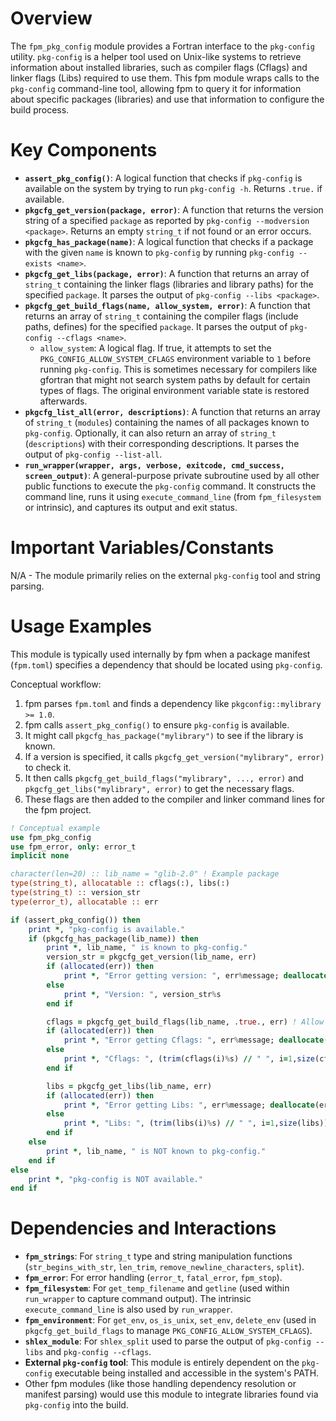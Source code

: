 # Overview
The `fpm_pkg_config` module provides a Fortran interface to the `pkg-config` utility. `pkg-config` is a helper tool used on Unix-like systems to retrieve information about installed libraries, such as compiler flags (Cflags) and linker flags (Libs) required to use them. This fpm module wraps calls to the `pkg-config` command-line tool, allowing fpm to query it for information about specific packages (libraries) and use that information to configure the build process.

# Key Components
- **`assert_pkg_config()`**: A logical function that checks if `pkg-config` is available on the system by trying to run `pkg-config -h`. Returns `.true.` if available.
- **`pkgcfg_get_version(package, error)`**: A function that returns the version string of a specified `package` as reported by `pkg-config --modversion <package>`. Returns an empty `string_t` if not found or an error occurs.
- **`pkgcfg_has_package(name)`**: A logical function that checks if a package with the given `name` is known to `pkg-config` by running `pkg-config --exists <name>`.
- **`pkgcfg_get_libs(package, error)`**: A function that returns an array of `string_t` containing the linker flags (libraries and library paths) for the specified `package`. It parses the output of `pkg-config --libs <package>`.
- **`pkgcfg_get_build_flags(name, allow_system, error)`**: A function that returns an array of `string_t` containing the compiler flags (include paths, defines) for the specified `package`. It parses the output of `pkg-config --cflags <name>`.
  - `allow_system`: A logical flag. If true, it attempts to set the `PKG_CONFIG_ALLOW_SYSTEM_CFLAGS` environment variable to `1` before running `pkg-config`. This is sometimes necessary for compilers like gfortran that might not search system paths by default for certain types of flags. The original environment variable state is restored afterwards.
- **`pkgcfg_list_all(error, descriptions)`**: A function that returns an array of `string_t` (`modules`) containing the names of all packages known to `pkg-config`. Optionally, it can also return an array of `string_t` (`descriptions`) with their corresponding descriptions. It parses the output of `pkg-config --list-all`.
- **`run_wrapper(wrapper, args, verbose, exitcode, cmd_success, screen_output)`**: A general-purpose private subroutine used by all other public functions to execute the `pkg-config` command. It constructs the command line, runs it using `execute_command_line` (from `fpm_filesystem` or intrinsic), and captures its output and exit status.

# Important Variables/Constants
N/A - The module primarily relies on the external `pkg-config` tool and string parsing.

# Usage Examples
This module is typically used internally by fpm when a package manifest (`fpm.toml`) specifies a dependency that should be located using `pkg-config`.

Conceptual workflow:
1. fpm parses `fpm.toml` and finds a dependency like `pkgconfig::mylibrary >= 1.0`.
2. fpm calls `assert_pkg_config()` to ensure `pkg-config` is available.
3. It might call `pkgcfg_has_package("mylibrary")` to see if the library is known.
4. If a version is specified, it calls `pkgcfg_get_version("mylibrary", error)` to check it.
5. It then calls `pkgcfg_get_build_flags("mylibrary", ..., error)` and `pkgcfg_get_libs("mylibrary", error)` to get the necessary flags.
6. These flags are then added to the compiler and linker command lines for the fpm project.

```fortran
! Conceptual example
use fpm_pkg_config
use fpm_error, only: error_t
implicit none

character(len=20) :: lib_name = "glib-2.0" ! Example package
type(string_t), allocatable :: cflags(:), libs(:)
type(string_t) :: version_str
type(error_t), allocatable :: err

if (assert_pkg_config()) then
    print *, "pkg-config is available."
    if (pkgcfg_has_package(lib_name)) then
        print *, lib_name, " is known to pkg-config."
        version_str = pkgcfg_get_version(lib_name, err)
        if (allocated(err)) then
            print *, "Error getting version: ", err%message; deallocate(err)
        else
            print *, "Version: ", version_str%s
        end if

        cflags = pkgcfg_get_build_flags(lib_name, .true., err) ! Allow system cflags
        if (allocated(err)) then
            print *, "Error getting Cflags: ", err%message; deallocate(err)
        else
            print *, "Cflags: ", (trim(cflags(i)%s) // " ", i=1,size(cflags))
        end if

        libs = pkgcfg_get_libs(lib_name, err)
        if (allocated(err)) then
            print *, "Error getting Libs: ", err%message; deallocate(err)
        else
            print *, "Libs: ", (trim(libs(i)%s) // " ", i=1,size(libs))
        end if
    else
        print *, lib_name, " is NOT known to pkg-config."
    end if
else
    print *, "pkg-config is NOT available."
end if
```

# Dependencies and Interactions
- **`fpm_strings`**: For `string_t` type and string manipulation functions (`str_begins_with_str`, `len_trim`, `remove_newline_characters`, `split`).
- **`fpm_error`**: For error handling (`error_t`, `fatal_error`, `fpm_stop`).
- **`fpm_filesystem`**: For `get_temp_filename` and `getline` (used within `run_wrapper` to capture command output). The intrinsic `execute_command_line` is also used by `run_wrapper`.
- **`fpm_environment`**: For `get_env`, `os_is_unix`, `set_env`, `delete_env` (used in `pkgcfg_get_build_flags` to manage `PKG_CONFIG_ALLOW_SYSTEM_CFLAGS`).
- **`shlex_module`**: For `shlex_split` used to parse the output of `pkg-config --libs` and `pkg-config --cflags`.
- **External `pkg-config` tool**: This module is entirely dependent on the `pkg-config` executable being installed and accessible in the system's PATH.
- Other fpm modules (like those handling dependency resolution or manifest parsing) would use this module to integrate libraries found via `pkg-config` into the build.
